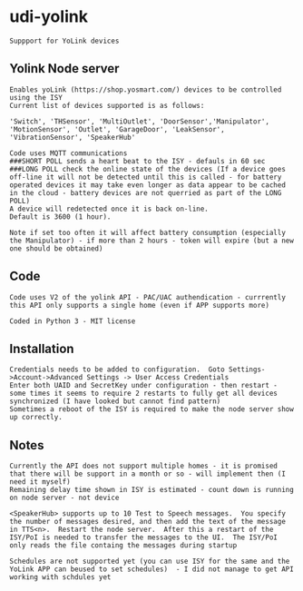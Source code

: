 # udi-yolink
    Suppport for YoLink devices 
    
## Yolink Node server
    Enables yoLink (https://shop.yosmart.com/) devices to be controlled using the ISY
    Current list of devices supported is as follows:
    
    'Switch', 'THSensor', 'MultiOutlet', 'DoorSensor','Manipulator', 'MotionSensor', 'Outlet', 'GarageDoor', 'LeakSensor', 'VibrationSensor', 'SpeakerHub'
    
    Code uses MQTT communications
    ###SHORT POLL sends a heart beat to the ISY - defauls in 60 sec
    ###LONG POLL check the online state of the devices (If a device goes off-line it will not be detected until this is called - for battery operated devices it may take even longer as data appear to be cached in the cloud - battery devices are not querried as part of the LONG POLL) 
    A device will redetected once it is back on-line. 
    Default is 3600 (1 hour).  

    Note if set too often it will affect battery consumption (especially the Manipulator) - if more than 2 hours - token will expire (but a new one should be obtained)


## Code
    Code uses V2 of the yolink API - PAC/UAC authendication - currrently this API only supports a single home (even if APP supports more)

    Coded in Python 3 - MIT license 

## Installation
    Credentials needs to be added to configuration.  Goto Settings->Account->Advanced Settings -> User Access Credentials 
    Enter both UAID and SecretKey under configuration - then restart - some times it seems to require 2 restarts to fully get all devices synchronized (I have looked but cannot find pattern)
    Sometimes a reboot of the ISY is required to make the node server show up correctly.  
     

## Notes 
    Currently the API does not support multiple homes - it is promised that there will be support in a month or so - will implement then (I need it myself)
    Remaining delay time shown in ISY is estimated - count down is running on node server - not device

    <SpeakerHub> supports up to 10 Test to Speech messages.  You specify the number of messages desired, and then add the text of the message in TTS<n>.  Restart the node server.  After this a restart of the ISY/PoI is needed to transfer the messages to the UI.  The ISY/PoI only reads the file containg the messages during startup 

    Schedules are not supported yet (you can use ISY for the same and the YoLink APP can beused to set schedules)  - I did not manage to get API working with schdules yet 
    